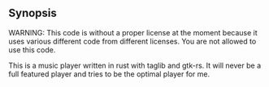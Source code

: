 ## Synopsis
WARNING: This code is without a proper license at the moment because it uses various different code from different licenses. You are not allowed to use this code.

This is a music player written in rust with taglib and gtk-rs. It will never be a full featured player and tries to be the optimal player for me.